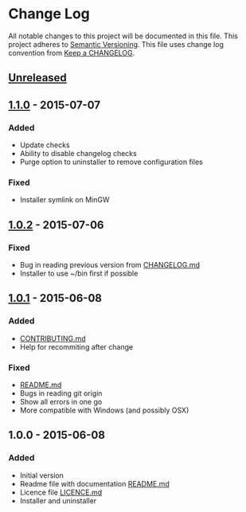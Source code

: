 # Change Log
All notable changes to this project will be documented in this file.
This project adheres to [Semantic Versioning](http://semver.org/).
This file uses change log convention from [Keep a CHANGELOG](http://keepachangelog.com).

## [Unreleased][unreleased]

## [1.1.0] - 2015-07-07
### Added
- Update checks
- Ability to disable changelog checks
- Purge option to uninstaller to remove configuration files

### Fixed
- Installer symlink on MinGW

## [1.0.2] - 2015-07-06
### Fixed
- Bug in reading previous version from [CHANGELOG.md]
- Installer to use ~/bin first if possible

## [1.0.1] - 2015-06-08
### Added
- [CONTRIBUTING.md]
- Help for recommiting after change

### Fixed
- [README.md]
- Bugs in reading git origin
- Show all errors in one go
- More compatible with Windows (and possibly OSX)

## 1.0.0 - 2015-06-08
### Added
- Initial version
- Readme file with documentation [README.md]
- Licence file [LICENCE.md]
- Installer and uninstaller

[CHANGELOG.md]: CHANGELOG.md
[CONTRIBUTING.md]: CONTRIBUTING.md
[LICENCE.md]: LICENCE.md
[README.md]: README.md

[unreleased]: https://github.com/markchalloner/git-semver/compare/1.1.0...HEAD
[1.1.0]: https://github.com/markchalloner/git-semver/compare/1.0.2...1.1.0
[1.0.2]: https://github.com/markchalloner/git-semver/compare/1.0.1...1.0.2
[1.0.1]: https://github.com/markchalloner/git-semver/compare/1.0.0...1.0.1
